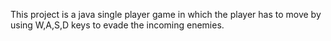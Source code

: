 This project is a java single player game in which the player has to move by using W,A,S,D keys to evade the incoming enemies.
